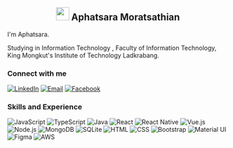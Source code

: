 <h2 align="center">
   <img src="https://raw.githubusercontent.com/MartinHeinz/MartinHeinz/master/wave.gif" width="30px"> Aphatsara Moratsathian
</h2> 

I'm Aphatsara.

Studying in Information Technology , Faculty of Information Technology, King Mongkut's Institute of Technology Ladkrabang.

### Connect with me

[![LinkedIn](https://img.shields.io/badge/LinkedIn-Aphatsara_Moratsathian-informational?style=flat&logo=LinkedIn&logoColor=white&color=077AB0)](https://www.linkedin.com/in/aphatsara-moratsathian-646899261/)
[![Email](https://img.shields.io/badge/Email-aphatsara.morat@gmail.com-informational?style=flat&logo=gmail&logoColor=white&color=F58899)](mailto:aphatsara.morat@gmail.com)
[![Facebook](https://img.shields.io/badge/Facebook-Aphatsara_Moratsathian-informational?style=flat&logo=facebook&logoColor=white&color=41B883)](https://www.facebook.com/polove092/)

### Skills and Experience

![JavaScript](https://img.shields.io/badge/-JavaScript-informational?style=flat&logo=JavaScript&logoColor=white&color=F7DF1E)
![TypeScript](https://img.shields.io/badge/-TypeScript-informational?style=flat&logo=TypeScript&logoColor=white&color=00ACD7)
![Java](https://img.shields.io/badge/-Java-informational?style=flat&logo=Java&logoColor=white&color=00ACD7)
![React](https://img.shields.io/badge/-React-informational?style=flat&logo=React&logoColor=white&color=00ACD7)
![React Native](https://img.shields.io/badge/-React_Native-informational?style=flat&logo=mobile&logoColor=white&color=F7DF1E)
![Vue.js](https://img.shields.io/badge/-Vue.js-informational?style=flat&logo=Vue&logoColor=white&color=00ACD7)
![Node.js](https://img.shields.io/badge/-Node.js-informational?style=flat&logo=Nodejs&logoColor=white&color=00ACD7)
![MongoDB](https://img.shields.io/badge/-MongoDB-informational?style=flat&logo=MongoDB&logoColor=white&color=F7DF1E)
![SQLite](https://img.shields.io/badge/-SQLite-informational?style=flat&logo=SQLite&logoColor=white&color=F7DF1E)
![HTML](https://img.shields.io/badge/-HTML-informational?style=flat&logo=HTML&logoColor=white&color=00ACD7)
![CSS](https://img.shields.io/badge/-CSS-informational?style=flat&logo=CSS&logoColor=white&color=F7DF1E)
![Bootstrap](https://img.shields.io/badge/-Bootstrap-informational?style=flat&logo=Bootstrap&logoColor=white&color=F7DF1E)
![Material UI](https://img.shields.io/badge/-Material_UI-informational?style=flat&logo=Material&logoColor=white&color=00ACD7)
![Figma](https://img.shields.io/badge/-FigmaFigma-informational?style=flat&logo=Figma&logoColor=white&color=F7DF1E)
![AWS](https://img.shields.io/badge/-AWS-informational?style=flat&logo=AWS&logoColor=white&color=00ACD7)
